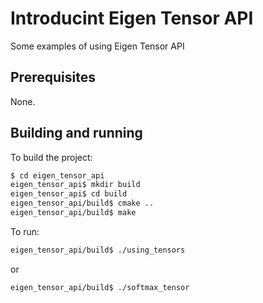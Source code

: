 # Introducint Eigen Tensor API
Some examples of using Eigen Tensor API

## Prerequisites

None.

## Building and running

To build the project:

```bash
$ cd eigen_tensor_api
eigen_tensor_api$ mkdir build
eigen_tensor_api$ cd build
eigen_tensor_api/build$ cmake ..
eigen_tensor_api/build$ make
```

To run:

```bash
eigen_tensor_api/build$ ./using_tensors  
```
or

```bash
eigen_tensor_api/build$ ./softmax_tensor  
```
